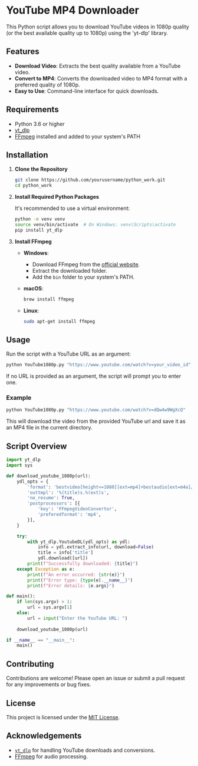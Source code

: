 # YouTube MP4 Downloader

This Python script allows you to download YouTube videos in 1080p quality (or the best available quality up to 1080p) using the 'yt-dlp' library.

## Features

- **Download Video**: Extracts the best quality available from a YouTube video.
- **Convert to MP4**: Converts the downloaded video to MP4 format with a preferred quality of 1080p.
- **Easy to Use**: Command-line interface for quick downloads.

## Requirements

- Python 3.6 or higher
- [yt_dlp](https://github.com/yt-dlp/yt-dlp)
- [FFmpeg](https://ffmpeg.org/) installed and added to your system's PATH

## Installation

1. **Clone the Repository**

   ```bash
   git clone https://github.com/yourusername/python_work.git
   cd python_work
   ```

2. **Install Required Python Packages**

   It's recommended to use a virtual environment:

   ```bash
   python -m venv venv
   source venv/bin/activate  # On Windows: venv\Scripts\activate
   pip install yt_dlp
   ```

3. **Install FFmpeg**

   - **Windows**:
     - Download FFmpeg from the [official website](https://ffmpeg.org/download.html).
     - Extract the downloaded folder.
     - Add the `bin` folder to your system's PATH.

   - **macOS**:
     ```bash
     brew install ffmpeg
     ```

   - **Linux**:
     ```bash
     sudo apt-get install ffmpeg
     ```

## Usage

Run the script with a YouTube URL as an argument:

```bash
python YouTube1080p.py "https://www.youtube.com/watch?v=your_video_id"
```

If no URL is provided as an argument, the script will prompt you to enter one.

### Example

```bash
python YouTube1080p.py "https://www.youtube.com/watch?v=dQw4w9WgXcQ"
```

This will download the video from the provided YouTube url and save it as an MP4 file in the current directory.

## Script Overview

```python
import yt_dlp
import sys

def download_youtube_1080p(url):
    ydl_opts = {
        'format': 'bestvideo[height<=1080][ext=mp4]+bestaudio[ext=m4a]/best[height<=1080][ext=mp4]/best',
        'outtmpl': '%(title)s.%(ext)s',
        'no_resume': True,
        'postprocessors': [{
            'key': 'FFmpegVideoConvertor',
            'preferedformat': 'mp4',
        }],
    }

    try:
        with yt_dlp.YoutubeDL(ydl_opts) as ydl:
            info = ydl.extract_info(url, download=False)
            title = info['title']
            ydl.download([url])
        print(f"Successfully downloaded: {title}")
    except Exception as e:
        print(f"An error occurred: {str(e)}")
        print(f"Error type: {type(e).__name__}")
        print(f"Error details: {e.args}")

def main():
    if len(sys.argv) > 1:
        url = sys.argv[1]
    else:
        url = input("Enter the YouTube URL: ")
    
    download_youtube_1080p(url)

if __name__ == "__main__":
    main()
```

## Contributing

Contributions are welcome! Please open an issue or submit a pull request for any improvements or bug fixes.

## License

This project is licensed under the [MIT License](LICENSE).

## Acknowledgements

- [`yt_dlp`](https://github.com/yt-dlp/yt-dlp) for handling YouTube downloads and conversions.
- [FFmpeg](https://ffmpeg.org/) for audio processing.

